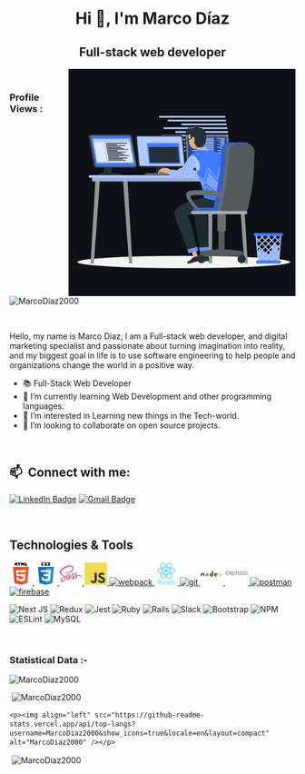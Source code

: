 <h1 align="center">Hi 👋, I'm Marco Díaz</h1>
<h2 align="center">Full-stack web developer</h2>
<p><img align="right" src="./animation.gif" alt="MarcoDiaz2000" width="400"/></p>

<br>

<p align="right"> <h3>Profile Views :</h3> <img src="https://komarev.com/ghpvc/?username=MarcoDiaz2000&label=Profile%20views&color=0e75b6&style=flat" alt="MarcoDiaz2000" /> 
</p>


<br>


Hello, my name is Marco Diaz, I am a Full-stack web developer, and digital marketing specialist and passionate about turning imagination into reality, and my biggest goal in life is to use software engineering to help people and organizations change the world in a positive way.

- 📚 Full-Stack Web Developer
- 🌱 I’m currently learning Web Development and other programming languages.
- 👀 I’m interested in Learning new things in the Tech-world.
- 💞️ I’m looking to collaborate on open source projects.

<br>

## 📫 &nbsp;Connect with me:

[![LinkedIn Badge](https://img.shields.io/badge/-Marco_Díaz-blue?style=flat-square&logo=Linkedin&logoColor=white&link=https://www.linkedin.com/in/marco-diaz-0876a7268/)](https://www.linkedin.com/in/https://www.linkedin.com/in/marco-diaz-0876a7268/)
[![Gmail Badge](https://img.shields.io/badge/-md.marcodiaz2000@gmail.com-red?style=flat-square&logo=Gmail&logoColor=white)](mailto:md.marcodiaz2000@gmail.com)

<br>

## Technologies & Tools

<p align="left">
    <a href="https://www.w3.org/html/" target="_blank"> <img src="https://raw.githubusercontent.com/devicons/devicon/master/icons/html5/html5-original-wordmark.svg" alt="html5" width="40" height="40"/> </a>
    <a href="https://www.w3schools.com/css/" target="_blank"> <img src="https://raw.githubusercontent.com/devicons/devicon/master/icons/css3/css3-original-wordmark.svg" alt="css3" width="40" height="40"/> </a>
<a href="https://sass-lang.com" target="_blank"> <img src="https://raw.githubusercontent.com/devicons/devicon/master/icons/sass/sass-original.svg" alt="sass" width="40" height="40"/> </a>
    <a href="https://developer.mozilla.org/en-US/docs/Web/JavaScript" target="_blank"> <img src="https://raw.githubusercontent.com/devicons/devicon/master/icons/javascript/javascript-original.svg" alt="javascript" width="40" height="40"/> </a>
<a href="https://webpack.js.org/" target="_blank"> <img src="https://www.vectorlogo.zone/logos/js_webpack/js_webpack-icon.svg" alt="webpack" width="40" height="40"/> </a>
<a href="https://reactjs.org/" target="_blank"> <img src="https://raw.githubusercontent.com/devicons/devicon/master/icons/react/react-original-wordmark.svg" alt="react" width="40" height="40"/> </a>
<a href="https://git-scm.com/" target="_blank"> <img src="https://www.vectorlogo.zone/logos/git-scm/git-scm-icon.svg" alt="git" width="40" height="40"/> </a>
 <a href="https://nodejs.org" target="_blank"> <img src="https://raw.githubusercontent.com/devicons/devicon/master/icons/nodejs/nodejs-original-wordmark.svg" alt="nodejs" width="40" height="40"/> </a>
    <a href="https://expressjs.com" target="_blank"> <img src="https://raw.githubusercontent.com/devicons/devicon/master/icons/express/express-original-wordmark.svg" alt="express" width="40" height="40"/> </a>
<a href="https://www.postman.com/" target="_blank"> <img src="https://www.vectorlogo.zone/logos/getpostman/getpostman-icon.svg" alt="postman" width="40" height="40"/> </a>
 <a href="https://firebase.google.com/" target="_blank"> <img src="https://www.vectorlogo.zone/logos/firebase/firebase-icon.svg" alt="firebase" width="40" height="40"/> </a>
    </p>
 
 
![Next JS](https://img.shields.io/badge/Next-black?style=for-the-badge&logo=next.js&logoColor=white)
![Redux](https://img.shields.io/badge/redux-%23593d88.svg?style=for-the-badge&logo=redux&logoColor=white)
![Jest](https://img.shields.io/badge/-jest-%23C21325?style=for-the-badge&logo=jest&logoColor=white)
![Ruby](https://img.shields.io/badge/ruby-%23CC342D.svg?style=for-the-badge&logo=ruby&logoColor=white)
![Rails](https://img.shields.io/badge/rails-%23CC0000.svg?style=for-the-badge&logo=ruby-on-rails&logoColor=white)
![Slack](https://img.shields.io/badge/Slack-4A154B?style=for-the-badge&logo=slack&logoColor=white)
![Bootstrap](https://img.shields.io/badge/bootstrap-%23563D7C.svg?style=for-the-badge&logo=bootstrap&logoColor=white)
![NPM](https://img.shields.io/badge/NPM-%23000000.svg?style=for-the-badge&logo=npm&logoColor=white)
![ESLint](https://img.shields.io/badge/ESLint-4B3263?style=for-the-badge&logo=eslint&logoColor=white)
![MySQL](https://img.shields.io/badge/mysql-%2300f.svg?style=for-the-badge&logo=mysql&logoColor=white)


<br>

<h3>Statistical Data :-</h3>
<p><p><img
    src="https://github-readme-stats.vercel.app/api/top-langs?username=MarcoDiaz2000&show_icons=true&locale=en&bg_color=0d1117&text_color=ffffff&layout=compact"
    alt="MarcoDiaz2000" 
    bg_color=#808080/></p>


<p>&nbsp;<img src="https://github-readme-stats.vercel.app/api?username=MarcoDiaz2000&show_icons=true&locale=en&bg_color=0d1117&text_color=ffffff&repo=convoychat"
    alt="MarcoDiaz2000" /></p>
    
    <p><img align="left" src="https://github-readme-stats.vercel.app/api/top-langs?username=MarcoDiaz2000&show_icons=true&locale=en&layout=compact" alt="MarcoDiaz2000" /></p>

<p>&nbsp;<img align="center" src="https://github-readme-stats.vercel.app/api?username=mMarcoDiaz2000&show_icons=true&locale=en" alt="MarcoDiaz2000" /></p>
    
    
